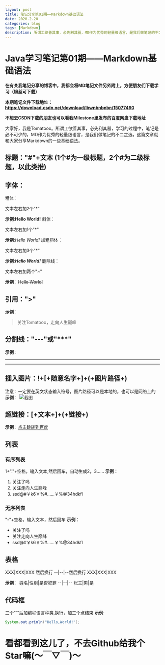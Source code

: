 ```yaml
---
layout: post
title: 笔记分享第01期——Markdown基础语法
date: 2020-2-20
categories: blog
tags: [Markdown]
description: 所谓工欲善其事，必先利其器，MD作为优秀的轻量级语言，是我们做笔记的不二之选...
---
```


# Java学习笔记第01期——Markdown基础语法
**在有关我笔记分享的博客中，我都会将MD笔记文件另外附上，方便朋友们下载学习（粉丝可下载）**

**本期笔记文件下载地址：https://download.csdn.net/download/lbwnbnbnbn/15077490**

**不想去CSDN下载的朋友也可以看我Milestone里发布的百度网盘下载地址**

大家好，我是Tomatooo。所谓工欲善其事，必先利其器，学习的过程中，笔记是必不可少的，MD作为优秀的轻量级语言，是我们做笔记的不二之选，这篇文章就和大家分享Markdown的一些基础语法。

## 标题："\#"+文本 (1个\#为一级标题，2个\#为二级标题，以此类推)
## 字体：
粗体：

文本左右加2个"\*"

 **示例**:**Hello World!**
斜体：

文本左右加1个"\*" 

**示例**:*Hello World!*
加粗斜体：

文本左右加3个"\*"

**示例**:***Hello World!***
删除线：

文本左右加两个"\~" 

**示例**：~~Hello World!~~

## 引用："\>"
**示例**：
>关注Tomatooo，走向人生巅峰
## 分割线："\-\-\-"或"\*\*\*"
**示例**：
***
---
## 插入图片：\!\+\[\+随意名字\+\]\+\(\+图片路径\+\)
注意：一定要在英文状态输入符号，图片路径可以是本地的，也可以是网络上的
**示例**：
![截图](https://i0.hdslb.com/bfs/face/9946287791abe1462bbc09e72fc87a0be54026e8.jpg@85w_85h.jpg)
## 超链接：\[\+文本\+\]+\(\+链接\+\)
**示例**：[点击跳转到百度](www.baidu.com)

## 列表
### 有序列表
1+"."+空格，输入文本,然后回车，自动生成2，3......
**示例**：
1. 关注了吗
2. 关注走向人生巅峰
3. ssd@#￥k6￥%#……￥%@34hdkfl
### 无序列表
"-"+空格，输入文本，然后回车
**示例**：

- 关注了吗
- 关注走向人生巅峰
- ssd@#￥k6￥%#……￥%@34hdkfl
## 表格
XXX\|XXX\|XXX             然后换行
\-\-\|\-\-\|\-\-然后换行
XXX\|XXX\|XXX

**示例**：
姓名|性别|是否犯罪
--|--|--
张三|男|是

## 代码框
三个"\`"后加编程语言种类,换行，加三个点结束
**示例**:
```java 
System.out.prinln("Hello,World!");
```
# 看都看到这儿了，不去Github给我个Star嘛(～￣▽￣)～
